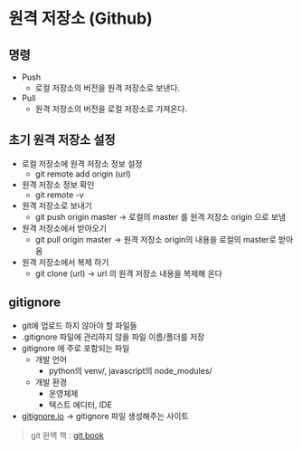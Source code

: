 # 원격 저장소 (Github)

## 명령

- Push
    - 로컬 저장소의 버전을 원격 저장소로 보낸다.
- Pull
    - 원격 저장소의 버전을 로컬 저장소로 가져온다.

## 초기 원격 저장소 설정

- 로컬 저장소에 원격 저장소 정보 설정
    - git remote add origin (url)
- 원격 저장소 정보 확인
    - git remote -v
- 원격 저장소로 보내기
    - git push origin master → 로컬의 master 를 원격 저장소 origin 으로 보냄
- 원격 저장소에서 받아오기
    - git pull origin master → 원격 저장소 origin의 내용을 로컬의 master로 받아옴
- 원격 저장소에서 복제 하기
    - git clone (url) → url 의 원격 저장소 내용을 복제해 온다

## gitignore

- git에 업로드 하지 않아야 할 파일들
- .gitignore 파일에 관리하지 않을 파일 이름/폴더를 저장
- gitignore 에 주로 포함되는 파일
    - 개발 언어
        - python의 venv/, javascript의 node_modules/
    - 개발 환경
        - 운영체제
        - 텍스트 에디터, IDE
- [gitignore.io](http://gitignore.io) → gitignore 파일 생성해주는 사이트

> git 완벽 책 : [git book](https://git-scm.com/book/ko/v2)